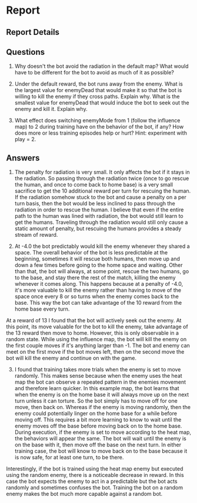 # Report
## Report Details


## Questions
1) Why doesn't the bot avoid the radiation in the default map? What would have to be different for the bot to avoid as much of it as possible?

2) Under the default reward, the bot runs away from the enemy. What is the largest value for enemyDead that would make it so that the bot is willing to kill the enemy if they cross paths. Explain why. What is the smallest value for enemyDead that would induce the bot to seek out the enemy and kill it. Explain why.

3) What effect does switching enemyMode from 1 (follow the influence map) to 2 during training have on the behavior of the bot, if any? How does more or less training episodes help or hurt? Hint: experiment with play = 2.

## Answers

1) The penalty for radiation is very small. It only affects the bot if it stays in the radiation. So passing through the radiation twice (once to go rescue the human, and once to come back to home base) is a very small sacrifice to get the 10 additional reward per turn for rescuing the human. If the radiation somehow stuck to the bot and cause a penalty on a per turn basis, then the bot would be less inclined to pass through the radiation in order to rescue the human. I believe that even if the entire path to the human was lined with radiation, the bot would still learn to get the humans. Traveling through the radiation would still only cause a static amount of penalty, but rescuing the humans provides a steady stream of reward.

2) At -4.0 the bot predictably would kill the enemy whenever they shared a space. The overall behavior of the bot is less predictable at the beginning, sometimes it will rescue both humans, then move up and down a few times before going to the home space and waiting. Other than that, the bot will always, at some point, rescue the two humans, go to the base, and stay there the rest of the match, killing the enemy whenever it comes along. This happens because at a penalty of -4.0, it's more valuable to kill the enemy rather than having to move of the space once every 8 or so turns when the enemy comes back to the base. This way the bot can take advantage of the 10 reward from the home base every turn.

At a reward of 13 I found that the bot will actively seek out the enemy. At this point, its move valuable for the bot to kill the enemy, take advantage of the 13 reward then move to home. However, this is only observable in a random state. While using the influence map, the bot will kill the enemy on the first couple moves if it's anything larger than -1. The bot and enemy can meet on the first move if the bot moves left, then on the second move the bot will kill the enemy and continue on with the game. 

3) I found that training takes more trials when the enemy is set to move randomly. This makes sense because when the enemy uses the heat map the bot can observe a repeated pattern in the enemies movement and therefore learn quicker. In this example map, the bot learns that when the enemy is on the home base it will always move up on the next turn unless it can torture. So the bot simply has to move off for one move, then back on. Whereas if the enemy is moving randomly, then the enemy could potentially linger on the home base for a while before moving off. This requires a bit more learning to know to wait until the enemy moves off the base before moving back on to the home base. During execution, if the enemy is set to move according to the heat map, the behaviors will appear the same. The bot will wait until the enemy is on the base with it, then move off the base on the next turn. In either training case, the bot will know to move back on to the base because it is now safe, for at least one turn, to be there.

Interestingly, if the bot is trained using the heat map enemy but executed using the random enemy, there is a noticeable decrease in reward. In this case the bot expects the enemy to act in a predictable but the bot acts randomly and sometimes confuses the bot. Training the bot on a random enemy makes the bot much more capable against a random bot.
